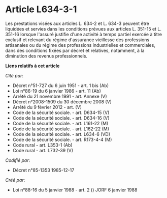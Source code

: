 # Article L634-3-1

Les prestations visées aux articles L. 634-2 et L. 634-3 peuvent être liquidées et servies dans les conditions prévues aux
articles L. 351-15 et L. 351-16 lorsque l'assuré justifie d'une activité à temps partiel exercée à titre exclusif et relevant
du régime d'assurance vieillesse des professions artisanales ou du régime des professions industrielles et commerciales, dans
des conditions fixées par décret et relatives, notamment, à la diminution des revenus professionnels.

**Liens relatifs à cet article**

_Cité par_:

  - Décret n°51-727 du 6 juin 1951 - art. 1 bis (Ab)
  - Loi n°86-19 du 6 janvier 1986 - art. 11 (Ab)
  - Arrêté du 21 novembre 1991 - art. Annexe (V)
  - Décret n°2008-1509 du 30 décembre 2008 (V)
  - Arrêté du 9 février 2012 - art. (V)
  - Code de la sécurité sociale. - art. D634-15 (V)
  - Code de la sécurité sociale. - art. D634-16 (V)
  - Code de la sécurité sociale. - art. L161-22 (M)
  - Code de la sécurité sociale. - art. L162-22 (M)
  - Code de la sécurité sociale. - art. L634-6 (VD)
  - Code de la sécurité sociale. - art. R173-4-4 (M)
  - Code rural - art. L353-1 (Ab)
  - Code rural - art. L732-39 (V)

_Codifié par_:

  - Décret n°85-1353 1985-12-17

_Créé par_:

  - Loi n°88-16 du 5 janvier 1988 - art. 2 () JORF 6 janvier 1988
